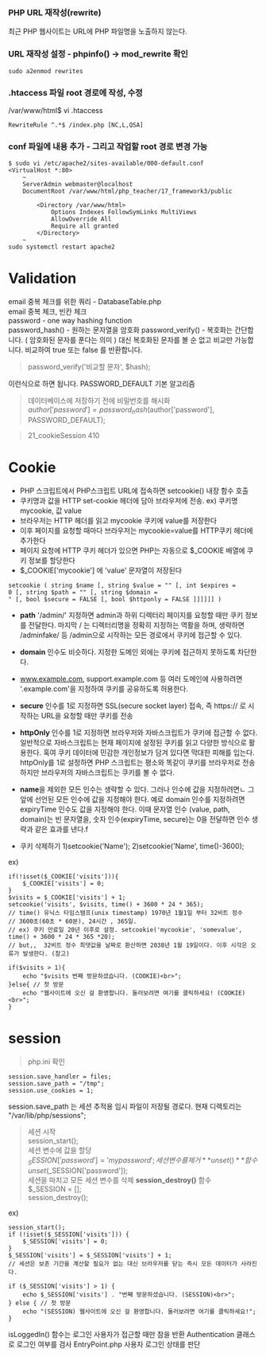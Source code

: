 ### PHP URL 재작성(rewrite)
최근 PHP 웹사이트는 URL에 PHP 파일명을 노출하지 않는다.   
  
### URL 재작성 설정 - phpinfo() -> mod_rewrite 확인
```
sudo a2enmod rewrites
```
### .htaccess 파일 root 경로에 작성, 수정
/var/www/html$ vi .htaccess
```
RewriteRule ^.*$ /index.php [NC,L,QSA]
```
### conf 파일에 내용 추가 - 그리고 작업할 root 경로 변경 가능
```
$ sudo vi /etc/apache2/sites-available/000-default.conf
<VirtualHost *:80>
	~
    ServerAdmin webmaster@localhost
	DocumentRoot /var/www/html/php_teacher/17_framework3/public

        <Directory /var/www/html>
            Options Indexes FollowSymLinks MultiViews
            AllowOverride All
            Require all granted
        </Directory>
	~	
sudo systemctl restart apache2  
```
# Validation
email 중복 체크를 위한 쿼리 - DatabaseTable.php  
email 중복 체크, 빈칸 체크  
password - one way hashing function  
password_hash() - 원하는 문자열을 암호화
password_verify() - 복호화는 간단합니다. ( 암호화된 문자를 푼다는 의미 )
대신 복호화된 문자를 볼 순 없고 비교만 가능합니다. 비교하여 true 또는 false 를 반환합니다.

> password_verify('비교할 문자', $hash);

이런식으로 하면 됩니다.
PASSWORD_DEFAULT 기본 알고리즘  
> 데이터베이스에 저장하기 전에 비밀번호를 해시화  
> $author['password'] = password_hash($author['password'], PASSWORD_DEFAULT);  
  
> 21_cookieSession 410   
# Cookie
- PHP 스크립트에서 PHP스크립트 URL에 접속하면 setcookie() 내장 함수 호출  
- 쿠키명과 값을 HTTP set-cookie 헤더에 담아 브라우저에 전송. ex) 쿠키명 mycookie, 값 value  
- 브라우저는 HTTP 헤더를 읽고 mycookie 쿠키에 value를 저장한다  
- 이후 페이지를 요청할 때마다 브라우저는 mycookie=value를 HTTP쿠키 헤더에 추가한다  
- 페이지 요청에 HTTP 쿠키 헤더가 있으면 PHP는 자동으로 $_COOKIE 배열에 쿠키 정보를 할당한다  
- $_COOKIE['mycookie'] 에 'value' 문자열이 저장된다  
```
setcookie ( string $name [, string $value = "" [, int $expires = 0 [, string $path = "" [, string $domain =  " [, bool $secure = FALSE [, bool $httponly = FALSE ]]]]]] )
```
- **path** '/admin/'  지정하면 admin과 하위 디렉터리 페이지를 요청할 때만 쿠키 정보를 전달한다. 마지막 / 는 디렉터리명을 정확히 지정하는 역활을 하며, 생략하면 /adminfake/ 등 /admin으로 시작하는 모든 경로에서 쿠키에 접근할 수 있다.
- **domain** 인수도 비슷하다. 지정한 도메인 외에는 쿠키에 접근하지 못하도록 차단한다.
- www.example.com, support.example.com 등 여러 도메인에 사용하려면 '.example.com'을 지정하여 쿠키를 공유하도록 허용한다. 
- **secure** 인수를 1로 지정하면 SSL(secure socket layer) 접속, 즉 https:// 로 시작하는 URL을 요청할 때만 쿠키를 전송
- **httpOnly** 인수를 1로 지정하면 브라우저와 자바스크립트가 쿠키에 접근할 수 없다. 일반적으로 자바스크립트는 현재 페이지에 설정된 쿠키를 읽고 다양한 방식으로 활용한다. 혹여 쿠키 데이터에 민감한 개인정보가 담겨 있다면 막대한 피해를 입는다. httpOnly를 1로 설정하면 PHP 스크립트는 평소와 똑같이 쿠키를 브라우저로 전송하지만 브라우저의 자바스크립트는 쿠키를 볼 수 없다.
- **name**을 제외한 모든 인수는 생략할 수 있다. 그러나 인수에 값을 지정하려면ㄴ 그 앞에 선언된 모든 인수에 값을 지정해야 한다. 예로 domain 인수를 지정하려면 expiryTime 인수도 값을 지정해야 한다. 이때 문자열 인수 (value, path, domain)는 빈 문자열을, 숫자 인수(expiryTime, secure)는 0을 전달하면 인수 생략과 같은 효과를 낸다.f

- 쿠키 삭제하기
1)setcookie('Name');
2)setcookie('Name', time()-3600);

ex)
```
if(!isset($_COOKIE['visits'])){
    $_COOKIE['visits'] = 0;
}
$visits = $_COOKIE['visits'] + 1;
setcookie('visits', $visits, time() + 3600 * 24 * 365);
// time() 유닉스 타임스탬프(unix timestamp) 1970년 1월1일 부터 32비트 정수
// 3600초(60초 * 60분), 24시간 , 365일.
// ex) 쿠키 만료일 20년 이후로 설정. setcookie('mycookie', 'somevalue', time() + 3600 * 24 * 365 *20);
// but,,  32비트 정수 최댓값을 날짜로 환산하면 2038년 1월 19일이다. 이후 시각은 오류가 발생한다. (참고)

if($visits > 1){
    echo "$visits 번째 방문하셨습니다. (COOKIE)<br>";
}else{ // 첫 방문
    echo "웹사이트에 오신 걸 환영합니다. 둘러보려면 여기를 클릭하세요! (COOKIE)<br>";
}
```


# session
> php.ini 확인  
```
session.save_handler = files;
session.save_path = "/tmp"; 
session.use_cookies = 1;
```
session.save_path 는 세션 추적용 임시 파일이 저장될 경로다. 현재 디렉토리는 "/var/lib/php/sessions";  

> 세션 시작  
session_start();  
> 세션 변수에 값을 할당  
$_SESSION['password'] = 'mypassword';  
> 세션 변수를 제거 **unset()** 함수  
unset($_SESSION['password']);  
> 세션을 마치고 모든 세션 변수를 삭제 **session_destroy()** 함수   
$_SESSION = [];  
session_destroy();  

ex)
```
session_start();
if (!isset($_SESSION['visits'])) {
    $_SESSION['visits'] = 0;
}
$_SESSION['visits'] = $_SESSION['visits'] + 1;
// 세션은 보존 기간을 계산할 필요가 없는 대신 브라우저를 닫는 즉시 모든 데이터가 사라진다.

if ($_SESSION['visits'] > 1) {
    echo $_SESSION['visits'] . "번째 방문하셨습니다. (SESSION)<br>";
} else { // 첫 방문
    echo "(SESSION) 웹사이트에 오신 걸 환영합니다. 둘러보려면 여기를 클릭하세요!";
}
```
isLoggedIn() 함수는 로그인 사용자가 접근할 때만 참을 반환
Authentication 클래스로 로그인 여부를 검사
EntryPoint.php 사용자 로그인 상태를 판단